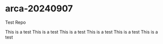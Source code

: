 # arca-20240907
Test Repo


This is a test
This is a test
This is a test
This is a test
This is a test
This is a test